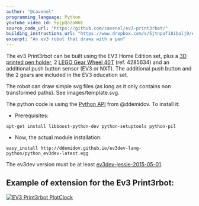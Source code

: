 ```yaml
---
author: "@cavenel"
programming_language: Python
youtube_video_id: 9pjpQoZoW6E
source_code_url: "https://github.com/cavenel/ev3-print3rbot/"
building_instructions_url: "https://www.dropbox.com/s/5jtnpaf18ibalj0/ev3_Print3rbot.pdf?dl=1"
excerpt: "An ev3 robot that draws with a pen"
---
```


The ev3 Print3rbot can be built using the EV3 Home Edition set, plus a [3D printed pen holder](http://www.thingiverse.com/thing:409421), 2 [LEGO Gear Wheel 40T](http://www.thingiverse.com/thing:409421) (ref. 4285634) and an additional push button sensor (EV3 or NXT). The additional push button and the 2 gears are included in the EV3 education set.

The robot can draw simple svg files (as long as it only contains non transformed paths). See images/template.svg.

The python code is using the [Python API](https://github.com/ddemidov/ev3dev-lang-python) from @ddemidov. To install it:

* Prerequisites:

```
apt-get install libboost-python-dev python-setuptools python-pil
```

* Now, the actual module installation:

```
easy_install http://ddemidov.github.io/ev3dev-lang-python/python_ev3dev-latest.egg
```

The ev3dev version must be at least [ev3dev-jessie-2015-05-01](https://github.com/ev3dev/ev3dev/releases/tag/ev3dev-jessie-2015-05-01).

## Example of extension for the Ev3 Print3rbot:

[![EV3 Print3rbot PlotClock ](http://i.imgur.com/5W8exjz.jpg)](https://www.youtube.com/watch?v=UwpghsdmDsE)
